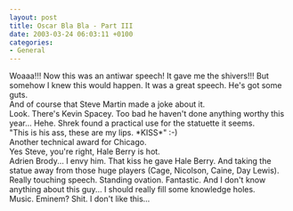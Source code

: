 ```yaml
---
layout: post
title: Oscar Bla Bla - Part III
date: 2003-03-24 06:03:11 +0100
categories:
- General
---
```

<p>Woaaa!!! Now this was an antiwar speech! It gave me the shivers!!! But somehow I knew this would happen. It was a great speech. He's got some guts.<br />
And of course that Steve Martin made a joke about it.<br />
Look. There's Kevin Spacey. Too bad he haven't done anything worthy this year... Hehe. Shrek found a practical use for the statuette it seems.<br />
"This is his ass, these are my lips. *KISS*" :-)<br />
Another technical award for Chicago.<br />
Yes Steve, you're right, Hale Berry is hot.<br />
Adrien Brody... I envy him. That kiss he gave Hale Berry. And taking the statue away from those huge players (Cage, Nicolson, Caine, Day Lewis). Really touching speech. Standing ovation. Fantastic. And I don't know anything about this guy... I should really fill some knowledge holes.<br />
Music. Eminem? Shit. I don't like this...</p>
